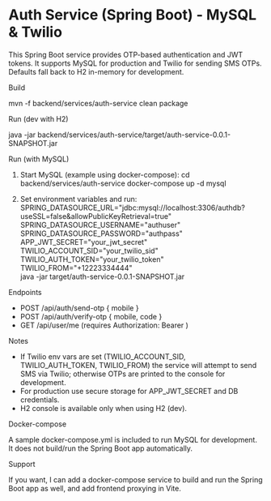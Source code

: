 # Auth Service (Spring Boot) - MySQL & Twilio

This Spring Boot service provides OTP-based authentication and JWT tokens. It supports MySQL for production and Twilio for sending SMS OTPs. Defaults fall back to H2 in-memory for development.

Build

mvn -f backend/services/auth-service clean package

Run (dev with H2)

java -jar backend/services/auth-service/target/auth-service-0.0.1-SNAPSHOT.jar

Run (with MySQL)

1. Start MySQL (example using docker-compose):
   cd backend/services/auth-service
   docker-compose up -d mysql

2. Set environment variables and run:
   SPRING_DATASOURCE_URL="jdbc:mysql://localhost:3306/authdb?useSSL=false&allowPublicKeyRetrieval=true" \
   SPRING_DATASOURCE_USERNAME="authuser" \
   SPRING_DATASOURCE_PASSWORD="authpass" \
   APP_JWT_SECRET="your_jwt_secret" \
   TWILIO_ACCOUNT_SID="your_twilio_sid" \
   TWILIO_AUTH_TOKEN="your_twilio_token" \
   TWILIO_FROM="+12223334444" \
   java -jar target/auth-service-0.0.1-SNAPSHOT.jar

Endpoints

- POST /api/auth/send-otp { mobile }
- POST /api/auth/verify-otp { mobile, code }
- GET /api/user/me (requires Authorization: Bearer <token>)

Notes

- If Twilio env vars are set (TWILIO_ACCOUNT_SID, TWILIO_AUTH_TOKEN, TWILIO_FROM) the service will attempt to send SMS via Twilio; otherwise OTPs are printed to the console for development.
- For production use secure storage for APP_JWT_SECRET and DB credentials.
- H2 console is available only when using H2 (dev).

Docker-compose

A sample docker-compose.yml is included to run MySQL for development. It does not build/run the Spring Boot app automatically.

Support

If you want, I can add a docker-compose service to build and run the Spring Boot app as well, and add frontend proxying in Vite.
